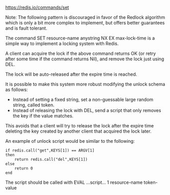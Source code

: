 https://redis.io/commands/set


Note: The following pattern is discouraged in favor of the Redlock algorithm
which is only a bit more complex to implement, but offers better guarantees
and is fault tolerant.

The command SET resource-name anystring NX EX max-lock-time is a simple way to
implement a locking system with Redis.

A client can acquire the lock if the above command returns OK (or retry after
some time if the command returns Nil), and remove the lock just using DEL.

The lock will be auto-released after the expire time is reached.

It is possible to make this system more robust modifying the unlock schema as follows:
* Instead of setting a fixed string, set a non-guessable large random string, called token.
* Instead of releasing the lock with DEL, send a script that only removes the key if the value matches.

This avoids that a client will try to release the lock after the expire time
deleting the key created by another client that acquired the lock later.

An example of unlock script would be similar to the following:

```
if redis.call("get",KEYS[1]) == ARGV[1]
then
    return redis.call("del",KEYS[1])
else
    return 0
end
```

The script should be called with EVAL ...script... 1 resource-name token-value
